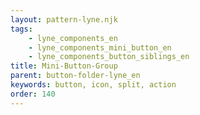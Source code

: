 ```yaml
---
layout: pattern-lyne.njk
tags: 
    - lyne_components_en
    - lyne_components_mini_button_en
    - lyne_components_button_siblings_en
title: Mini-Button-Group
parent: button-folder-lyne_en
keywords: button, icon, split, action
order: 140
---
```

